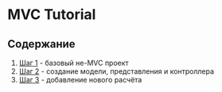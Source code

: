MVC Tutorial
============

## Содержание ##

1. [Шаг 1](1-step.md) - базовый не-MVC проект
2. [Шаг 2](2-step.md) - создание модели, представления и контроллера
3. [Шаг 3](3-step.md) - добавление нового расчёта
